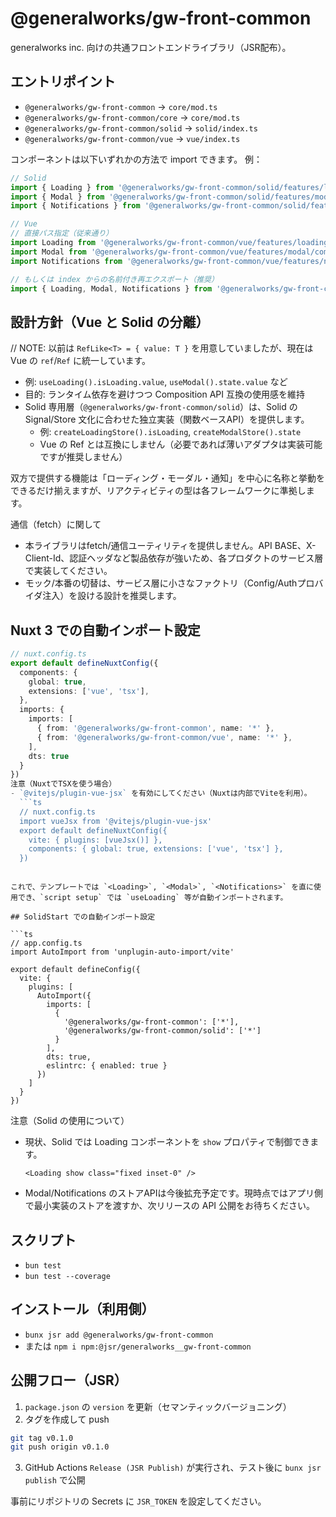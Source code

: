 # @generalworks/gw-front-common

generalworks inc. 向けの共通フロントエンドライブラリ（JSR配布）。

## エントリポイント
- `@generalworks/gw-front-common` → `core/mod.ts`
- `@generalworks/gw-front-common/core` → `core/mod.ts`
- `@generalworks/gw-front-common/solid` → `solid/index.ts`
- `@generalworks/gw-front-common/vue` → `vue/index.ts`

コンポーネントは以下いずれかの方法で import できます。
例：
```ts
// Solid
import { Loading } from '@generalworks/gw-front-common/solid/features/loading/components/Loading';
import { Modal } from '@generalworks/gw-front-common/solid/features/modal/components/Modal';
import { Notifications } from '@generalworks/gw-front-common/solid/features/notification/components/Notifications';

// Vue
// 直接パス指定（従来通り）
import Loading from '@generalworks/gw-front-common/vue/features/loading/components/Loading';
import Modal from '@generalworks/gw-front-common/vue/features/modal/components/Modal';
import Notifications from '@generalworks/gw-front-common/vue/features/notification/components/Notifications';

// もしくは index からの名前付き再エクスポート（推奨）
import { Loading, Modal, Notifications } from '@generalworks/gw-front-common/vue';
```

## 設計方針（Vue と Solid の分離）
// NOTE: 以前は `RefLike<T> = { value: T }` を用意していましたが、現在は Vue の `ref`/`Ref` に統一しています。
  - 例: `useLoading().isLoading.value`, `useModal().state.value` など
  - 目的: ランタイム依存を避けつつ Composition API 互換の使用感を維持
- Solid 専用層（`@generalworks/gw-front-common/solid`）は、Solid の Signal/Store 文化に合わせた独立実装（関数ベースAPI）を提供します。
  - 例: `createLoadingStore().isLoading`, `createModalStore().state`
  - Vue の Ref とは互換にしません（必要であれば薄いアダプタは実装可能ですが推奨しません）

双方で提供する機能は「ローディング・モーダル・通知」を中心に名称と挙動をできるだけ揃えますが、リアクティビティの型は各フレームワークに準拠します。

通信（fetch）に関して
- 本ライブラリはfetch/通信ユーティリティを提供しません。API BASE、X-Client-Id、認証ヘッダなど製品依存が強いため、各プロダクトのサービス層で実装してください。
- モック/本番の切替は、サービス層に小さなファクトリ（Config/Authプロバイダ注入）を設ける設計を推奨します。

## Nuxt 3 での自動インポート設定

```ts
// nuxt.config.ts
export default defineNuxtConfig({
  components: {
    global: true,
    extensions: ['vue', 'tsx'],
  },
  imports: {
    imports: [
      { from: '@generalworks/gw-front-common', name: '*' },
      { from: '@generalworks/gw-front-common/vue', name: '*' },
    ],
    dts: true
  }
})
注意（NuxtでTSXを使う場合）
- `@vitejs/plugin-vue-jsx` を有効にしてください（Nuxtは内部でViteを利用）。
  ```ts
  // nuxt.config.ts
  import vueJsx from '@vitejs/plugin-vue-jsx'
  export default defineNuxtConfig({
    vite: { plugins: [vueJsx()] },
    components: { global: true, extensions: ['vue', 'tsx'] },
  })
  ```
```

これで、テンプレートでは `<Loading>`, `<Modal>`, `<Notifications>` を直に使用でき、`script setup` では `useLoading` 等が自動インポートされます。

## SolidStart での自動インポート設定

```ts
// app.config.ts
import AutoImport from 'unplugin-auto-import/vite'

export default defineConfig({
  vite: {
    plugins: [
      AutoImport({
        imports: [
          {
            '@generalworks/gw-front-common': ['*'],
            '@generalworks/gw-front-common/solid': ['*']
          }
        ],
        dts: true,
        eslintrc: { enabled: true }
      })
    ]
  }
})
```

注意（Solid の使用について）
- 現状、Solid では Loading コンポーネントを `show` プロパティで制御できます。
  ```tsx
  <Loading show class="fixed inset-0" />
  ```
- Modal/Notifications のストアAPIは今後拡充予定です。現時点ではアプリ側で最小実装のストアを渡すか、次リリースの API 公開をお待ちください。

## スクリプト
- `bun test`
- `bun test --coverage`

## インストール（利用側）
- `bunx jsr add @generalworks/gw-front-common`
- または `npm i npm:@jsr/generalworks__gw-front-common`

## 公開フロー（JSR）
1. `package.json` の `version` を更新（セマンティックバージョニング）
2. タグを作成して push
```bash
git tag v0.1.0
git push origin v0.1.0
```
3. GitHub Actions `Release (JSR Publish)` が実行され、テスト後に `bunx jsr publish` で公開

事前にリポジトリの Secrets に `JSR_TOKEN` を設定してください。
